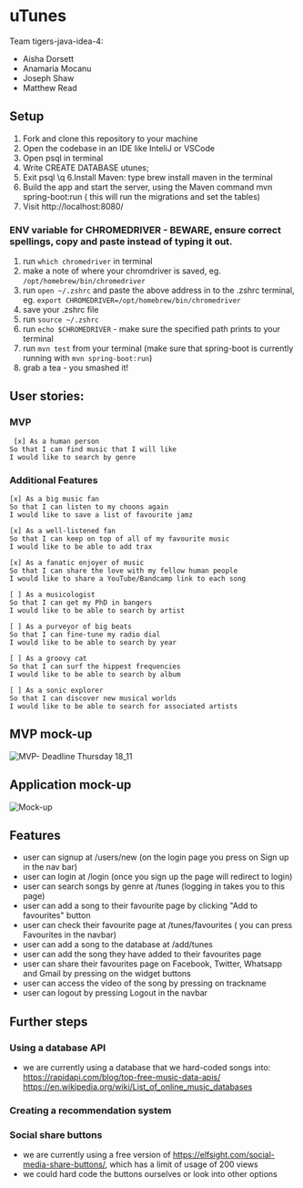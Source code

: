 # uTunes

Team tigers-java-idea-4:
- Aisha Dorsett
- Anamaria Mocanu
- Joseph Shaw
- Matthew Read

## Setup

1. Fork and clone this repository to your machine
2. Open the codebase in an IDE like InteliJ or VSCode
3. Open psql in terminal
4. Write CREATE DATABASE utunes;
5. Exit psql \q
6.Install Maven: type brew install maven in the terminal
7. Build the app and start the server, using the Maven command mvn spring-boot:run ( this will run the migrations and set the tables)
8. Visit http://localhost:8080/


### ENV variable for CHROMEDRIVER - BEWARE, ensure correct spellings, copy and paste instead of typing it out.
1. run `which chromedriver` in terminal
2. make a note of where your chromdriver is saved, eg. `/opt/homebrew/bin/chromedriver`
3. run `open ~/.zshrc` and paste the above address in to the .zshrc terminal, eg. `export CHROMEDRIVER=/opt/homebrew/bin/chromedriver`
4. save your .zshrc file
5. run `source ~/.zshrc`
6. run `echo $CHROMEDRIVER` - make sure the specified path prints to your terminal
7. run `mvn test` from your terminal (make sure that spring-boot is currently running with `mvn spring-boot:run`)
8. grab a tea - you smashed it!


## User stories:

### MVP 

```
 [x] As a human person
So that I can find music that I will like
I would like to search by genre
```

### Additional Features 

```
[x] As a big music fan
So that I can listen to my choons again
I would like to save a list of favourite jamz
```

```
[x] As a well-listened fan
So that I can keep on top of all of my favourite music
I would like to be able to add trax
```

```
[x] As a fanatic enjoyer of music
So that I can share the love with my fellow human people
I would like to share a YouTube/Bandcamp link to each song
```

```
[ ] As a musicologist
So that I can get my PhD in bangers
I would like to be able to search by artist
```

```
[ ] As a purveyor of big beats
So that I can fine-tune my radio dial
I would like to be able to search by year
```

```
[ ] As a groovy cat
So that I can surf the hippest frequencies
I would like to be able to search by album
```

```
[ ] As a sonic explorer
So that I can discover new musical worlds
I would like to be able to search for associated artists
```
## MVP mock-up

![MVP- Deadline Thursday 18_11](https://user-images.githubusercontent.com/80968551/143443697-798809ba-6936-4a61-91bd-88da53fdd128.png)

## Application mock-up
![Mock-up](https://user-images.githubusercontent.com/80968551/143443802-148df0f7-6a72-4c1d-9370-518aaba1d955.png)

## Features
- user can signup at /users/new (on the login page you press on Sign up in the nav bar)
- user can login at /login (once you sign up the page will redirect to login)
- user can search songs by genre at /tunes (logging in takes you to this page)
- user can add a song to their favourite page by clicking "Add to favourites" button
- user can check their favourite page at /tunes/favourites ( you can press Favourites in the navbar)
- user can add a song to the database at /add/tunes
- user can add the song they have added to their favourites page
- user can share their favourites page on Facebook, Twitter, Whatsapp and Gmail by pressing on the widget buttons
- user can access the video of the song by pressing on trackname
- user can logout by pressing Logout in the navbar

 ## Further steps
 ### Using a database API
 - we are currently using a database that we hard-coded songs into:
         https://rapidapi.com/blog/top-free-music-data-apis/
         https://en.wikipedia.org/wiki/List_of_online_music_databases
 ### Creating a recommendation system
 ### Social share buttons
 - we are currently using a free version of https://elfsight.com/social-media-share-buttons/, which has a limit of usage of 200 views
 - we could hard code the buttons ourselves or look into other options